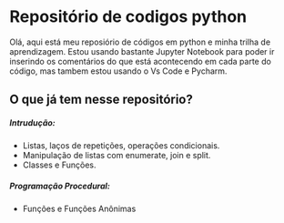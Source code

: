 # Repositório de codigos python 

Olá, aqui está meu reposiório de códigos em python e minha trilha de aprendizagem. Estou usando bastante Jupyter Notebook para poder ir inserindo os comentários do que está acontecendo em cada parte do código, mas tambem estou usando o Vs Code e Pycharm.

## O que já tem nesse repositório?
##### Intrudução: 
- Listas, laços de repetições, operações condicionais.
- Manipulação de listas com enumerate, join e split.
- Classes e Funções.

##### Programação Procedural:
- Funções e Funções Anônimas 
